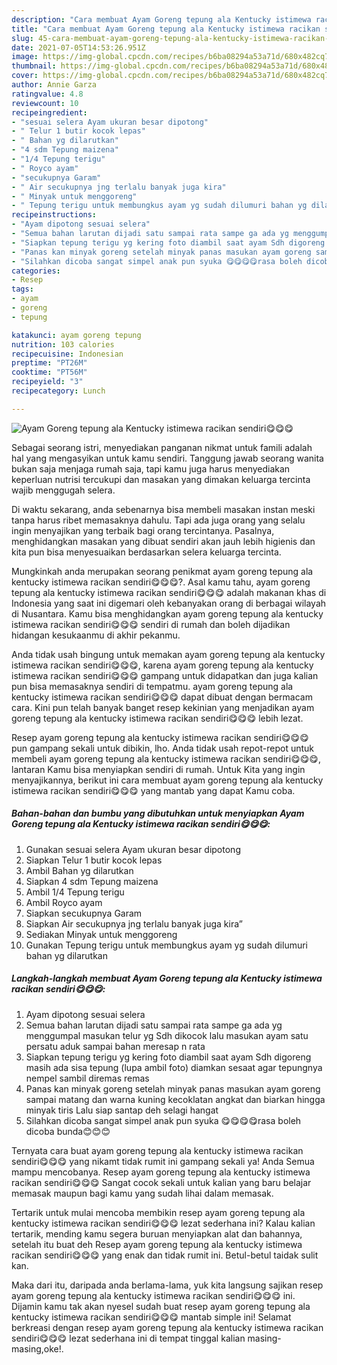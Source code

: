 ```yaml
---
description: "Cara membuat Ayam Goreng tepung ala Kentucky istimewa racikan sendiri😋😋😋 yang lezat Untuk Jualan"
title: "Cara membuat Ayam Goreng tepung ala Kentucky istimewa racikan sendiri😋😋😋 yang lezat Untuk Jualan"
slug: 45-cara-membuat-ayam-goreng-tepung-ala-kentucky-istimewa-racikan-sendiri-yang-lezat-untuk-jualan
date: 2021-07-05T14:53:26.951Z
image: https://img-global.cpcdn.com/recipes/b6ba08294a53a71d/680x482cq70/ayam-goreng-tepung-ala-kentucky-istimewa-racikan-sendiri😋😋😋-foto-resep-utama.jpg
thumbnail: https://img-global.cpcdn.com/recipes/b6ba08294a53a71d/680x482cq70/ayam-goreng-tepung-ala-kentucky-istimewa-racikan-sendiri😋😋😋-foto-resep-utama.jpg
cover: https://img-global.cpcdn.com/recipes/b6ba08294a53a71d/680x482cq70/ayam-goreng-tepung-ala-kentucky-istimewa-racikan-sendiri😋😋😋-foto-resep-utama.jpg
author: Annie Garza
ratingvalue: 4.8
reviewcount: 10
recipeingredient:
- "sesuai selera Ayam ukuran besar dipotong"
- " Telur 1 butir kocok lepas"
- " Bahan yg dilarutkan"
- "4 sdm Tepung maizena"
- "1/4 Tepung terigu"
- " Royco ayam"
- "secukupnya Garam"
- " Air secukupnya jng terlalu banyak juga kira"
- " Minyak untuk menggoreng"
- " Tepung terigu untuk membungkus ayam yg sudah dilumuri bahan yg dilarutkan"
recipeinstructions:
- "Ayam dipotong sesuai selera"
- "Semua bahan larutan dijadi satu sampai rata sampe ga ada yg menggumpal masukan telur yg Sdh dikocok lalu masukan ayam satu persatu aduk sampai bahan meresap n rata"
- "Siapkan tepung terigu yg kering foto diambil saat ayam Sdh digoreng masih ada sisa tepung (lupa ambil foto) diamkan sesaat agar tepungnya nempel sambil diremas remas"
- "Panas kan minyak goreng setelah minyak panas masukan ayam goreng sampai matang dan warna kuning kecoklatan angkat dan biarkan hingga minyak tiris Lalu siap santap deh selagi hangat"
- "Silahkan dicoba sangat simpel anak pun syuka 😋😋😋😋rasa boleh dicoba bunda😊😊😊"
categories:
- Resep
tags:
- ayam
- goreng
- tepung

katakunci: ayam goreng tepung 
nutrition: 103 calories
recipecuisine: Indonesian
preptime: "PT26M"
cooktime: "PT56M"
recipeyield: "3"
recipecategory: Lunch

---
```



![Ayam Goreng tepung ala Kentucky istimewa racikan sendiri😋😋😋](https://img-global.cpcdn.com/recipes/b6ba08294a53a71d/680x482cq70/ayam-goreng-tepung-ala-kentucky-istimewa-racikan-sendiri😋😋😋-foto-resep-utama.jpg)

Sebagai seorang istri, menyediakan panganan nikmat untuk famili adalah hal yang mengasyikan untuk kamu sendiri. Tanggung jawab seorang  wanita bukan saja menjaga rumah saja, tapi kamu juga harus menyediakan keperluan nutrisi tercukupi dan masakan yang dimakan keluarga tercinta wajib menggugah selera.

Di waktu  sekarang, anda sebenarnya bisa membeli masakan instan meski tanpa harus ribet memasaknya dahulu. Tapi ada juga orang yang selalu ingin menyajikan yang terbaik bagi orang tercintanya. Pasalnya, menghidangkan masakan yang dibuat sendiri akan jauh lebih higienis dan kita pun bisa menyesuaikan berdasarkan selera keluarga tercinta. 



Mungkinkah anda merupakan seorang penikmat ayam goreng tepung ala kentucky istimewa racikan sendiri😋😋😋?. Asal kamu tahu, ayam goreng tepung ala kentucky istimewa racikan sendiri😋😋😋 adalah makanan khas di Indonesia yang saat ini digemari oleh kebanyakan orang di berbagai wilayah di Nusantara. Kamu bisa menghidangkan ayam goreng tepung ala kentucky istimewa racikan sendiri😋😋😋 sendiri di rumah dan boleh dijadikan hidangan kesukaanmu di akhir pekanmu.

Anda tidak usah bingung untuk memakan ayam goreng tepung ala kentucky istimewa racikan sendiri😋😋😋, karena ayam goreng tepung ala kentucky istimewa racikan sendiri😋😋😋 gampang untuk didapatkan dan juga kalian pun bisa memasaknya sendiri di tempatmu. ayam goreng tepung ala kentucky istimewa racikan sendiri😋😋😋 dapat dibuat dengan bermacam cara. Kini pun telah banyak banget resep kekinian yang menjadikan ayam goreng tepung ala kentucky istimewa racikan sendiri😋😋😋 lebih lezat.

Resep ayam goreng tepung ala kentucky istimewa racikan sendiri😋😋😋 pun gampang sekali untuk dibikin, lho. Anda tidak usah repot-repot untuk membeli ayam goreng tepung ala kentucky istimewa racikan sendiri😋😋😋, lantaran Kamu bisa menyiapkan sendiri di rumah. Untuk Kita yang ingin menyajikannya, berikut ini cara membuat ayam goreng tepung ala kentucky istimewa racikan sendiri😋😋😋 yang mantab yang dapat Kamu coba.

<!--inarticleads1-->

##### Bahan-bahan dan bumbu yang dibutuhkan untuk menyiapkan Ayam Goreng tepung ala Kentucky istimewa racikan sendiri😋😋😋:

1. Gunakan sesuai selera Ayam ukuran besar dipotong
1. Siapkan  Telur 1 butir kocok lepas
1. Ambil  Bahan yg dilarutkan
1. Siapkan 4 sdm Tepung maizena
1. Ambil 1/4 Tepung terigu
1. Ambil  Royco ayam
1. Siapkan secukupnya Garam
1. Siapkan  Air secukupnya jng terlalu banyak juga kira”
1. Sediakan  Minyak untuk menggoreng
1. Gunakan  Tepung terigu untuk membungkus ayam yg sudah dilumuri bahan yg dilarutkan




<!--inarticleads2-->

##### Langkah-langkah membuat Ayam Goreng tepung ala Kentucky istimewa racikan sendiri😋😋😋:

1. Ayam dipotong sesuai selera
1. Semua bahan larutan dijadi satu sampai rata sampe ga ada yg menggumpal masukan telur yg Sdh dikocok lalu masukan ayam satu persatu aduk sampai bahan meresap n rata
1. Siapkan tepung terigu yg kering foto diambil saat ayam Sdh digoreng masih ada sisa tepung (lupa ambil foto) diamkan sesaat agar tepungnya nempel sambil diremas remas
1. Panas kan minyak goreng setelah minyak panas masukan ayam goreng sampai matang dan warna kuning kecoklatan angkat dan biarkan hingga minyak tiris Lalu siap santap deh selagi hangat
1. Silahkan dicoba sangat simpel anak pun syuka 😋😋😋😋rasa boleh dicoba bunda😊😊😊




Ternyata cara buat ayam goreng tepung ala kentucky istimewa racikan sendiri😋😋😋 yang nikamt tidak rumit ini gampang sekali ya! Anda Semua mampu mencobanya. Resep ayam goreng tepung ala kentucky istimewa racikan sendiri😋😋😋 Sangat cocok sekali untuk kalian yang baru belajar memasak maupun bagi kamu yang sudah lihai dalam memasak.

Tertarik untuk mulai mencoba membikin resep ayam goreng tepung ala kentucky istimewa racikan sendiri😋😋😋 lezat sederhana ini? Kalau kalian tertarik, mending kamu segera buruan menyiapkan alat dan bahannya, setelah itu buat deh Resep ayam goreng tepung ala kentucky istimewa racikan sendiri😋😋😋 yang enak dan tidak rumit ini. Betul-betul taidak sulit kan. 

Maka dari itu, daripada anda berlama-lama, yuk kita langsung sajikan resep ayam goreng tepung ala kentucky istimewa racikan sendiri😋😋😋 ini. Dijamin kamu tak akan nyesel sudah buat resep ayam goreng tepung ala kentucky istimewa racikan sendiri😋😋😋 mantab simple ini! Selamat berkreasi dengan resep ayam goreng tepung ala kentucky istimewa racikan sendiri😋😋😋 lezat sederhana ini di tempat tinggal kalian masing-masing,oke!.

